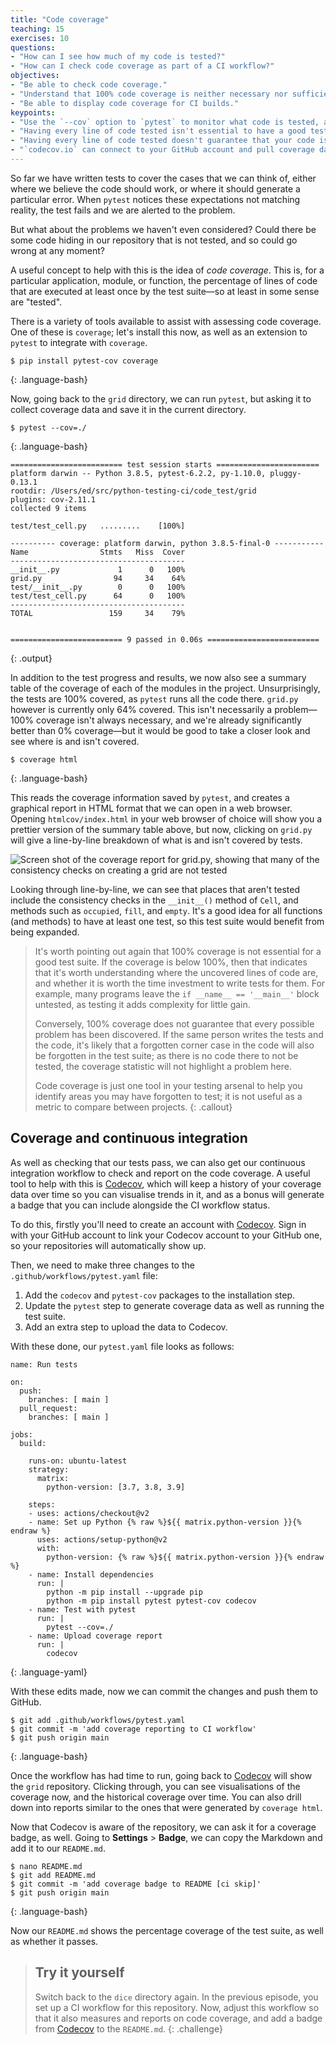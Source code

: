 ```yaml
---
title: "Code coverage"
teaching: 15
exercises: 10
questions:
- "How can I see how much of my code is tested?"
- "How can I check code coverage as part of a CI workflow?"
objectives:
- "Be able to check code coverage."
- "Understand that 100% code coverage is neither necessary nor sufficient for a good test suite."
- "Be able to display code coverage for CI builds."
keypoints:
- "Use the `--cov` option to `pytest` to monitor what code is tested, and then use `codecov` to report on the results."
- "Having every line of code tested isn't essential to have a good test suite&mdash;even one test is better than zero!"
- "Having every line of code tested doesn't guarantee that your code is bug free. In particular, edge cases and corner cases are often not guarded against."
- "`codecov.io` can connect to your GitHub account and pull coverage data to generate coverage reports from your CI workflows."
---
```


So far we have written tests to cover the cases that we can think of, either
where we believe the code should work, or where it should generate a particular
error. When `pytest` notices these expectations not matching reality, the test
fails and we are alerted to the problem.

But what about the problems we haven't even considered? Could there be some code
hiding in our repository that is not tested, and so could go wrong at any
moment?

A useful concept to help with this is the idea of _code coverage_. This is, for
a particular application, module, or function, the percentage of lines of code
that are executed at least once by the test suite&mdash;so at least in some
sense are "tested".

There is a variety of tools available to assist with assessing code coverage.
One of these is `coverage`; let's install this now, as well as an extension to
`pytest` to integrate with `coverage`.

~~~
$ pip install pytest-cov coverage
~~~
{: .language-bash}

Now, going back to the `grid` directory, we can run `pytest`, but asking it to
collect coverage data and save it in the current directory.

~~~
$ pytest --cov=./
~~~
{: .language-bash}

~~~
========================= test session starts =======================
platform darwin -- Python 3.8.5, pytest-6.2.2, py-1.10.0, pluggy-0.13.1
rootdir: /Users/ed/src/python-testing-ci/code_test/grid
plugins: cov-2.11.1
collected 9 items

test/test_cell.py   .........    [100%]

---------- coverage: platform darwin, python 3.8.5-final-0 -----------
Name                Stmts   Miss  Cover
---------------------------------------
__init__.py             1      0   100%
grid.py                94     34    64%
test/__init__.py        0      0   100%
test/test_cell.py      64      0   100%
---------------------------------------
TOTAL                 159     34    79%


========================= 9 passed in 0.06s =========================
~~~
{: .output}

In addition to the test progress and results, we now also see a summary table of
the coverage of each of the modules in the project. Unsurprisingly, the tests
are 100% covered, as `pytest` runs all the code there. `grid.py` however is
currently only 64% covered. This isn't necessarily a problem&mdash;100% coverage
isn't always necessary, and we're already significantly better than 0%
coverage&mdash;but it would be good to take a closer look and see where is and
isn't covered.

~~~
$ coverage html
~~~
{: .language-bash}

This reads the coverage information saved by `pytest`, and creates a graphical
report in HTML format that we can open in a web browser. Opening
`htmlcov/index.html` in your web browser of choice will show you a prettier
version of the summary table above, but now, clicking on `grid.py` will give a
line-by-line breakdown of what is and isn't covered by tests.

![Screen shot of the coverage report for grid.py, showing that many of the consistency checks on creating a grid are not tested](../fig/coverage-1.png)

Looking through line-by-line, we can see that places that aren't tested include
the consistency checks in the `__init__()` method of `Cell`, and methods such as
`occupied`, `fill`, and `empty`. It's a good idea for all functions (and
methods) to have at least one test, so this test suite would benefit from being
expanded.

> It's worth pointing out again that 100% coverage is not essential for a good
> test suite. If the coverage is below 100%, then that indicates that it's worth
> understanding where the uncovered lines of code are, and whether it is worth
> the time investment to write tests for them. For example, many programs leave
> the `if __name__ == '__main__'` block untested, as testing it adds complexity
> for little gain.
>
> Conversely, 100% coverage does not guarantee that every possible problem has
> been discovered. If the same person writes the tests and the code, it's likely
> that a forgotten corner case in the code will also be forgotten in the test
> suite; as there is no code there to not be tested, the coverage statistic will
> not highlight a problem here.
>
> Code coverage is just one tool in your testing arsenal to help you identify
> areas you may have forgotten to test; it is not useful as a metric to compare
> between projects.
{: .callout}


## Coverage and continuous integration

As well as checking that our tests pass, we can also get our continuous
integration workflow to check and report on the code coverage. A useful tool to
help with this is [Codecov][codecov], which will keep a history of your coverage
data over time so you can visualise trends in it, and as a bonus will generate a
badge that you can include alongside the CI workflow status.

To do this, firstly you'll need to create an account with [Codecov][codecov].
Sign in with your GitHub account to link your Codecov account to your GitHub
one, so your repositories will automatically show up.

Then, we need to make three changes to the `.github/workflows/pytest.yaml` file:

1. Add the `codecov` and `pytest-cov` packages to the installation step.
2. Update the `pytest` step to generate coverage data as well as running the test suite.
3. Add an extra step to upload the data to Codecov.

With these done, our `pytest.yaml` file looks as follows:

~~~
name: Run tests

on:
  push:
    branches: [ main ]
  pull_request:
    branches: [ main ]

jobs:
  build:

    runs-on: ubuntu-latest
    strategy:
      matrix:
        python-version: [3.7, 3.8, 3.9]

    steps:
    - uses: actions/checkout@v2
    - name: Set up Python {% raw %}${{ matrix.python-version }}{% endraw %}
      uses: actions/setup-python@v2
      with:
        python-version: {% raw %}${{ matrix.python-version }}{% endraw %}
    - name: Install dependencies
      run: |
        python -m pip install --upgrade pip
        python -m pip install pytest pytest-cov codecov
    - name: Test with pytest
      run: |
        pytest --cov=./
    - name: Upload coverage report
      run: |
        codecov
~~~
{: .language-yaml}

With these edits made, now we can commit the changes and push them to GitHub.

~~~
$ git add .github/workflows/pytest.yaml
$ git commit -m 'add coverage reporting to CI workflow'
$ git push origin main
~~~
{: .language-bash}

Once the workflow has had time to run, going back to [Codecov][codecov] will
show the `grid` repository. Clicking through, you can see visualisations of the
coverage now, and the historical coverage over time. You can also drill down
into reports similar to the ones that were generated by `coverage html`.

Now that Codecov is aware of the repository, we can ask it for a coverage badge,
as well. Going to **Settings** > **Badge**, we can copy the Markdown and add it
to our `README.md`.

~~~
$ nano README.md
$ git add README.md
$ git commit -m 'add coverage badge to README [ci skip]'
$ git push origin main
~~~
{: .language-bash}

Now our `README.md` shows the percentage coverage of the test suite, as well as whether it passes.

> ## Try it yourself
>
> Switch back to the `dice` directory again. In the previous episode, you set up
> a CI workflow for this repository. Now, adjust this workflow so that it also
> measures and reports on code coverage, and add a badge from [Codecov][codecov]
> to the `README.md`.
{: .challenge}


[codecov]: https://codecov.io
